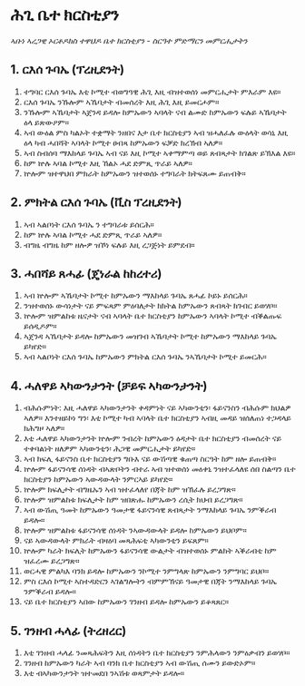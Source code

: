 # ሕጊ ቤተ ክርስቲያን
_ኣቡነ ኣረጋዊ ኦርቶዶክስ ተዋህዶ ቤተ ክርስቲያን - ስርዓተ ምድማርን መምርሒታትን_

## 1. ርእሰ ጉባኤ (ፕረዚደንት)
1. ተግባር ርእሰ ጉባኤ እቲ ኮሚተ ብወግዓዊ ሕጊ እዚ ብዝተወሰነ መምርሒታት ምእራም እዩ።
2. ርእሰ ጉባኤ ንኹሎም ኣኼባታት ብመሰረት እዚ ሕጊ እዚ ይመርሖም።
3. ንኹሎም ኣኼባታት ኣጀንዳ ይዳሎ ከምኡውን ኣባላት ናብ ልሙድ ከምኡውን ፍሉይ ኣኼባታት ዕላ ይጽውዖም።
4. ኣብ ውዕል ምስ ካልኦት ተቋማት ንዘበና እታ ቤተ ክርስቲያን ኣብ ዝሓለፈሉ ውዕላት ወሳኒ እዚ ዕላ ካብ ሓበሻት ኣባላት ኮሚተ ፀብጻ ከምኡውን ፍቓድ ክረኽብ ኣለዎ።
5. ኣብ ስብሰባ ማእከላይ ጉባኤ ኣብ ናይ እዚ ኮሚተ ኣቀማምጣ ወይ ጸብጻታት ክገልጽ ይኽእል እዩ።
6. ከም ኵሉ ኣባል ኮሚተ እዚ ኸልኦ ሓደ ድምጺ ጥራይ ኣለዎ።
7. ኵሎም ዝተዋህበ ምክራት ከምኡውን ዝተወሰኑ ተግባራት ክትፍጸሙ ይጠብቅ።

## 2. ምክትል ርእሰ ጉባኤ (ቪስ ፕረዚደንት)
1. ኣብ ኣልቦነት ርእሰ ጉባኤ ን ተግባራቱ ይሰርሕ።
2. ከም ኵሉ ኣባል ኮሚተ ሓደ ድምጺ ጥራይ ኣለዎ።
3. ብግዜ ብግዜ ከም ዘሎዎ ዝኾነ ፍሉይ እዚ ረጋጅነት ይምደብ።

## 3. ሓበሻይ ጸሓፊ (ጄነራል ከከረተሪ)
1. ኣብ ኵሎም ኣኼባታት ኮሚተ ከምኡውን ማእከላይ ጉባኤ ጸሓፊ ኮይኑ ይሰርሕ።
2. ንዝተወሰኑ ውሳነታት ናይ ምፍጻም ምዕባለታት ክክትል ከምኡውን ጸብጻት ክገብር ይወሃቦ።
3. ኵሎም ዝምልከቱ ዜናታት ናብ ኣባላት ቤተ ክርስቲያን ከምኡውን ኣባላት ኮሚተ ብቕልጡፍ ይሰዲዶም።
4. ኣጀንዳ ኣኼባታት ይዳሎ ከምኡውን መዝገብ ኣኼባታት ኮሚተ ከምኡውን ማእከላይ ጉባኤ ይካየድ።
5. ኣብ ኣልቦነት ርእሰ ጉባኤ ከምኡውን ምክትል ርእሰ ጉባኤ ንኣኼባታት ኮሚተ ይመርሕ።

## 4. ሓለዋይ ኣካውንታንት (ቻይፍ ኣካውንታንት)
1. ብሕሱምነት: እዚ ሓለዋይ ኣካውንታንት ቀዳምነት ናይ ኣካውንቲን፡ ፋይናንስን ብሕሱም ክህልዎ ኣለዎ። እንተዘይኮነ ግን፡ እቲ ኮሚተ ካብ ኣባላት ቤተ ክርስቲያን ኣብዚ መዳይ ዝሰለጠነ ተጋዳላይ ክሕግዞ ኣለዎ።
2. እቲ ሓለዋይ ኣካውንታንት ኵሎም ንብረት ከምኡውን ዕዳታት ቤተ ክርስቲያን ብመሰረት ናይ ተቀባልነት ዘለዎም ኣካውንቲን፡ ሕጋዊ መምርሒታት ይካየድ።
3. ኣብ ክፍሊ ፋይናንስ ቤተ ክርስቲያን ግቡእ ናይ ውሽጣዊ ቁጠጣ ስርዓት ከም ዘሎ ይጠብቅ።
4. ኵሎም ፋይናንሳዊ ሰነዳት ብኣጽቦትን ብተራ ኣብ ዝተወሰነ መዕቀኒ ንዝተፈላለዩ ሰበ ስልጣን ቤተ ክርስቲያን ከምኡውን ኣውዳውላት ንምርኣይ ይካየድ።
5. ኵሎም ክፍሊታት ብግዜኡን ኣብ ዝተፈላለየ በጃት ከም ዝኽፈሉ ይረጋግጽ።
6. ኵሎም ዝምልከቱ ክፍሊታት ከም ዝበጽሑ ከምኡውን ረሲት ክህብ ይረጋግጽ።
7. ኣብ ውሽጢ ዓመት ከምኡውን ዓመታዊ ፋይናንሳዊ ጸብጻታት ንማእከላይ ጉባኤ ንምቕራብ ይዳሎ።
8. ኵሎም ዝምልከቱ ፋይናንሳዊ ሰነዳት ንኣውዳውላት ይዳሎ ከምኡውን ይህቦም።
9. ናይ ኣውዳውላት ምክራት ብዛዕባ መጻሕፍቲ ኣካውንቲን ይፍጸም።
10. ኵሎም ካራት ክፍሊት ከምኡውን ፋይናንሳዊ ውልታት ብዝተወሰኑ ምልክት ኣቕራብቲ ከም ዝፈረሙ ይረጋግጽ።
11. ወርሓዊ ምልካእ ባንክ ይዳሎ ከምኡውን ንኮሚተ ንምግላጽ ከምኡውን ንምግባር ይህቦ።
12. ምስ ርእሰ ኮሚተ ኣስተዳድርን ኣገልግሎትን ብምምኽናይ ዓመታዊ በጃት ንማእከላይ ጉባኤ ንምቕራብ ይዳሎ።
13. ናይ ቤተ ክርስቲያን ኣበው ከምኡውን ገንዘብ ይዳሎ ከምኡውን ይቆጻጸር።

## 5. ገንዘብ ሓላፊ (ትረዘረር)
1. እቲ ገንዘብ ሓላፊ ንመጻሕፍትን እዚ ሰነዳትን ቤተ ክርስቲያን ንምሕላውን ንምዕቃብን ይወሃቦ።
2. ገንዘብ ከምኡውን ካራት ኣብ ባንክ ቤተ ክርስቲያን ኣብ ውሽጢ ሰሙን ይውድኦም።
3. እቲ ብኣካውንታንት ዝተመደበ ንኣሽቱ ወጻምታት ይዳሎ።